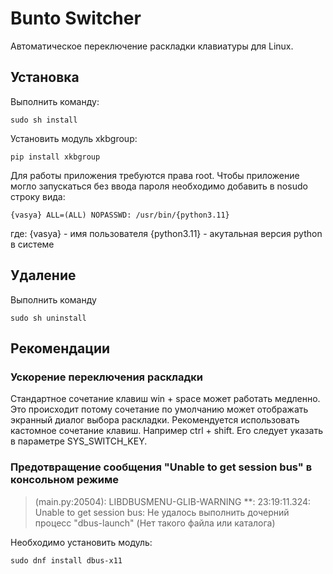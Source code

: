 # Bunto Switcher

Автоматическое переключение раскладки клавиатуры для Linux.

## Установка

Выполнить команду:

```
sudo sh install
```

Установить модуль xkbgroup:

```
pip install xkbgroup
```

Для работы приложения требуются права root.
Чтобы приложение могло запускаться без ввода пароля необходимо добавить в nosudo строку вида:

```
{vasya} ALL=(ALL) NOPASSWD: /usr/bin/{python3.11}
```

где:
{vasya} - имя пользователя
{python3.11} - акутальная версия python в системе


## Удаление

Выполнить команду

```
sudo sh uninstall
```

## Рекомендации

### Ускорение переключения раскладки
Стандартное сочетание клавиш win + space может работать медленно. Это происходит потому сочетание по умолчанию может отображать экранный диалог выбора раскладки. Рекомендуется использовать  кастомное сочетание клавиш. Например ctrl + shift. Его следует указать в параметре SYS_SWITCH_KEY.

### Предотвращение сообщения "Unable to get session bus" в консольном режиме
>(main.py:20504): LIBDBUSMENU-GLIB-WARNING **: 23:19:11.324: Unable to get session bus: Не удалось выполнить дочерний процесс "dbus-launch" (Нет такого файла или каталога)

Необходимо установить модуль:

```
sudo dnf install dbus-x11
```